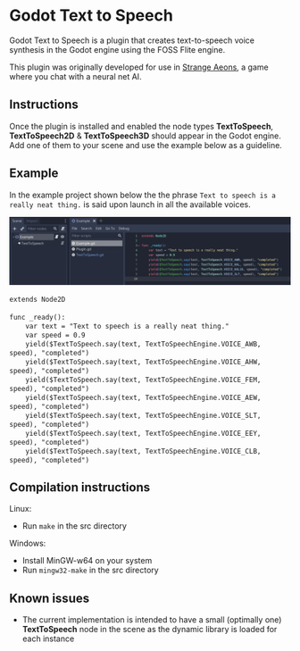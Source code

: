 # Godot Text to Speech

Godot Text to Speech is a plugin that creates text-to-speech voice synthesis in the Godot engine using the FOSS Flite engine.

This plugin was originally developed for use in [Strange Aeons](https://store.steampowered.com/app/1290960/Strange_Aeons), a game where you chat with a neural net AI.

## Instructions

Once the plugin is installed and enabled the node types **TextToSpeech**, **TextToSpeech2D** & **TextToSpeech3D** should appear in the Godot engine. Add one of them to your scene and use the example below as a guideline.

## Example

In the example project shown below the the phrase `Text to speech is a really neat thing.` is said upon launch in all the available voices.

![Example project structure](images/example.png)

```
extends Node2D

func _ready():
    var text = "Text to speech is a really neat thing."
    var speed = 0.9
    yield($TextToSpeech.say(text, TextToSpeechEngine.VOICE_AWB, speed), "completed")
    yield($TextToSpeech.say(text, TextToSpeechEngine.VOICE_AHW, speed), "completed")
    yield($TextToSpeech.say(text, TextToSpeechEngine.VOICE_FEM, speed), "completed")
    yield($TextToSpeech.say(text, TextToSpeechEngine.VOICE_AEW, speed), "completed")
    yield($TextToSpeech.say(text, TextToSpeechEngine.VOICE_SLT, speed), "completed")
    yield($TextToSpeech.say(text, TextToSpeechEngine.VOICE_EEY, speed), "completed")
    yield($TextToSpeech.say(text, TextToSpeechEngine.VOICE_CLB, speed), "completed")
```

## Compilation instructions

Linux:

- Run `make` in the src directory

Windows:

- Install MinGW-w64 on your system
- Run `mingw32-make` in the src directory

## Known issues

- The current implementation is intended to have a small (optimally one) **TextToSpeech** node in the scene as the dynamic library is loaded for each instance
